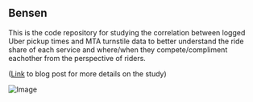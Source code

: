 ## Bensen
This is the code repository for studying the correlation between logged Uber pickup times and MTA turnstile data to better understand the ride share of each service and where/when they compete/compliment eachother from the perspective of riders.

([Link](https://bobtian.wordpress.com/analyzing-mta-and-uber-data-sets/) to blog post for more details on the study)

![Image](https://bobtian.files.wordpress.com/2016/09/diagram.png?w=1440)
